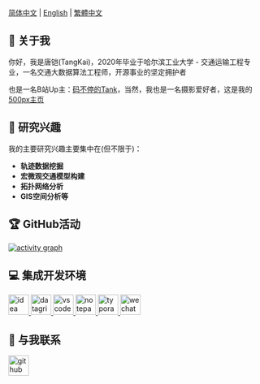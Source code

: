 [简体中文](./README.md) | [English](./README_EN.md) | [繁體中文](./README_HK.md)


<h2>👋 关于我</h2>

你好，我是唐铠(TangKai)，2020年毕业于哈尔滨工业大学 - 交通运输工程专业，一名交通大数据算法工程师，开源事业的坚定拥护者

也是一名B站Up主：[码不停的Tank](https://space.bilibili.com/49719605)，当然，我也是一名摄影爱好者，这是我的 [500px主页](https://500px.com.cn/tangkai)


<h2>🧐 研究兴趣</h2>

我的主要研究兴趣主要集中在(但不限于)：

- **轨迹数据挖掘**
- **宏微观交通模型构建**
- **拓扑网络分析**
- **GIS空间分析等**

<h2>🏆 GitHub活动</h2>

[![activity graph](https://github-readme-activity-graph.vercel.app/graph?username=zdsjjtTLG&theme=minimal&custom_title=TangKai%20活动图&hide_border=true&point=#4472C4&days=90)](https://github.com/zdsjjtTLG)


<h2>💻 集成开发环境</h2>

<p>
	<a href="https://www.jetbrains.com/idea/" target="_blank"> <img src="https://cdn.jsdelivr.net/gh/devicons/devicon@latest/icons/intellij/intellij-original.svg" alt="idea" height="40"/> </a>
    <a href="https://www.jetbrains.com/datagrip/" target="_blank"> <img src="https://cdn.jsdelivr.net/gh/devicons/devicon@latest/icons/datagrip/datagrip-original.svg" alt="datagrip" height="40"/> </a>
    <a href="https://code.visualstudio.com/" target="_blank"> <img src="https://cdn.jsdelivr.net/gh/devicons/devicon@latest/icons/vscode/vscode-original.svg" alt="vscode" height="40"/> </a>
    <a href="https://notepad-plus-plus.org/" target="_blank"> <img src="https://notepad-plus-plus.org/images/logo.svg" alt="notepad-plus-plus" height="40"/> </a>
    <a href="https://typora.io/" target="_blank"> <img src="https://typora.io/img/favicon-64.png" alt="typora" height="40"/> </a>
    <a href="https://developers.weixin.qq.com/miniprogram/dev/devtools/stable.html" target="_blank"> <img src="https://www.vectorlogo.zone/logos/wechat/wechat-icon.svg" alt="wechat" height="40"/> </a>
</p>


<h2>💬 与我联系</h2>

<p align="left">
    <a href="https://github.com/zdsjjtTLG" target="blank">
        <img src="https://cdn.jsdelivr.net/gh/devicons/devicon@latest/icons/github/github-original.svg" alt="github" height="40" />
    </a>

</p>

